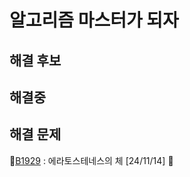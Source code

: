 # 알고리즘 마스터가 되자

## 해결 후보
## 해결중
## 해결 문제

🥈[B1929](https://www.acmicpc.net/problem/1929) : 에라토스테네스의 체 [24/11/14] 🔴
